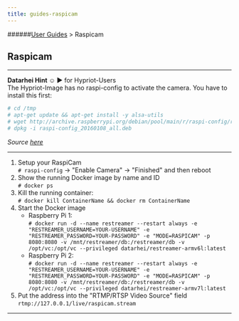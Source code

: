 ```yaml
---
title: guides-raspicam
---
```


######[User Guides](../docs/guides-index.html) > Raspicam 
## Raspicam

---
**Datarhei Hint ☺ ►**  for Hypriot-Users   
The Hypriot-Image has no raspi-config to activate the camera. You have to install this first:

```sh
# cd /tmp
# apt-get update && apt-get install -y alsa-utils
# wget http://archive.raspberrypi.org/debian/pool/main/r/raspi-config/raspi-config_20160108_all.deb
# dpkg -i raspi-config_20160108_all.deb
```

*Source <a target= "_blank" href="https://github.com/snubbegbg">here</a>*

---

1. Setup your RaspiCam  
  `# raspi-config` -> "Enable Camera" -> "Finished" and then reboot  
2. Show the running Docker image by name and ID   
  `# docker ps`
3. Kill the running container:  
  `# docker kill ContainerName && docker rm ContainerName`
4. Start the Docker image  
   * Raspberry Pi 1:   
  `# docker run -d --name restreamer --restart always -e "RESTREAMER_USERNAME=YOUR-USERNAME" -e "RESTREAMER_PASSWORD=YOUR-PASSWORD" -e "MODE=RASPICAM" -p 8080:8080 -v /mnt/restreamer/db:/restreamer/db -v /opt/vc:/opt/vc --privileged datarhei/restreamer-armv6l:latest`
   * Raspberry Pi 2:   
  `# docker run -d --name restreamer --restart always -e "RESTREAMER_USERNAME=YOUR-USERNAME" -e "RESTREAMER_PASSWORD=YOUR-PASSWORD" -e "MODE=RASPICAM" -p 8080:8080 -v /mnt/restreamer/db:/restreamer/db -v /opt/vc:/opt/vc --privileged datarhei/restreamer-armv7l:latest`
5. Put the address into the "RTMP/RTSP Video Source" field  
   `rtmp://127.0.0.1/live/raspicam.stream`   
   
---